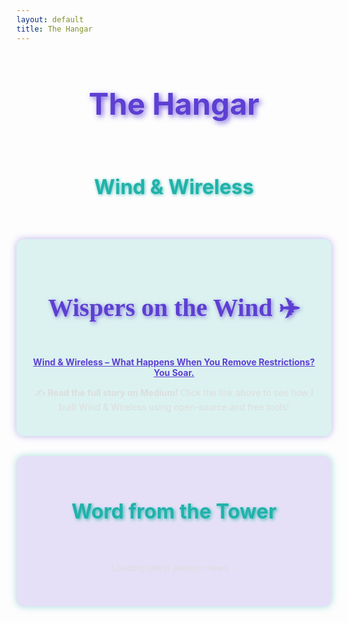 ```yaml
---
layout: default
title: The Hangar
---
```


<h2 style="text-align: center; font-size: 3rem; color: #5D3FD3; text-shadow: 3px 3px 8px rgba(93, 63, 211, 0.8);">
    The Hangar
</h2>

<!-- 🎥 YouTube Widget -->
<div style="display: flex; justify-content: center; align-items: center; flex-direction: column; margin-bottom: 2rem;">
    <h3 style="font-size: 2rem; text-align: center; color: #20B2AA; text-shadow: 1px 1px 5px rgba(32, 178, 170, 0.8);">
        Wind & Wireless
    </h3>
    <script type="text/javascript" src="https://feed.mikle.com/js/fw-loader.js" 
        preloader-text="Loading" 
        data-fw-param="171544/">
    </script>
</div>

<!-- 📝 Wispers on the Wind: Blog Section -->
<div style="background: rgba(32, 178, 170, 0.15); padding: 1.5rem; border-radius: 12px; box-shadow: 0px 0px 12px rgba(93, 63, 211, 0.4); margin-bottom: 2rem;">
    <h3 style="font-family: cursive; font-size: 2.5rem; color: #5D3FD3; text-align: center; text-shadow: 2px 2px 6px rgba(93, 63, 211, 0.6);">
        Wispers on the Wind ✈️
    </h3>
    <p style="text-align: center;">
        <a href="https://medium.com/@ekwedar/wind-wireless-what-happens-when-you-remove-restrictions-you-soar-4f27f8a516f0" 
   style="color: #5D3FD3; font-weight: bold; text-decoration: underline;">
            Wind & Wireless – What Happens When You Remove Restrictions? You Soar.
        </a>
    </p>
    <p style="text-align: center; color: #ddd;">
        ✍️ <strong>Read the full story on Medium!</strong> Click the link above to see how I built Wind & Wireless using open-source and free tools!
    </p>
</div>

<!-- ✈️ Word from the Tower: RSS-powered Aviation News -->
<div style="background: rgba(93, 63, 211, 0.15); padding: 1.5rem; border-radius: 12px; box-shadow: 0px 0px 12px rgba(32, 178, 170, 0.4);">
    <h3 style="font-size: 2rem; text-align: center; color: #20B2AA; text-shadow: 2px 2px 5px rgba(32, 178, 170, 0.8);">
        Word from the Tower
    </h3>
    <div id="rss-feed" style="padding: 1rem; text-align: center;">
        <p style="color: #ddd;">Loading latest aviation news...</p>
    </div>
</div>

<script>
async function fetchRSS() {
    const rssFeedUrl = "https://theaviationist.com/feeds/";

    try {
        // Fetch the RSS feed and parse it
        const response = await fetch(`https://corsproxy.io/?${encodeURIComponent(rssFeedUrl)}`);
        const data = await response.text();
        const parser = new DOMParser();
        const xmlDoc = parser.parseFromString(data, "text/xml");

        // Extract items (articles)
        const items = xmlDoc.querySelectorAll("item");
        let latestArticles = [];

        items.forEach((item, index) => {
            if (index < 10) { // Store the latest 10 articles
                latestArticles.push({
                    title: item.querySelector("title").textContent,
                    link: item.querySelector("link").textContent,
                    date: item.querySelector("pubDate").textContent
                });
            }
        });

        // Store in Local Storage for daily caching
        localStorage.setItem("cachedArticles", JSON.stringify(latestArticles));
        localStorage.setItem("lastUpdate", new Date().toISOString());

        // Display the latest 3
        displayArticles(latestArticles.slice(0, 3));

    } catch (error) {
        console.error("Error fetching RSS:", error);
        document.getElementById("rss-feed").innerHTML = "<p style='color: red;'>Failed to load articles.</p>";
    }
}

function displayArticles(articles) {
    const feedContainer = document.getElementById("rss-feed");
    feedContainer.innerHTML = ""; // Clear placeholder text

    articles.forEach(article => {
        const articleElement = document.createElement("div");
        articleElement.innerHTML = `
            <p style="padding: 10px; background: rgba(32, 178, 170, 0.2); border-radius: 5px; margin-bottom: 10px; text-align: left;">
                <strong><a href="${article.link}" target="_blank" style="color: #5D3FD3; text-decoration: none; font-size: 1.2rem;">
                    ${article.title}
                </a></strong> <br>
                <small style="color: #ddd;">${new Date(article.date).toLocaleDateString()}</small>
            </p>
        `;
        feedContainer.appendChild(articleElement);
    });
}

// Check if cached data is available & fresh
const lastUpdate = localStorage.getItem("lastUpdate");
const cachedArticles = localStorage.getItem("cachedArticles");

if (cachedArticles && lastUpdate) {
    const lastUpdateDate = new Date(lastUpdate);
    const now = new Date();

    // Refresh the feed if it's a new day
    if (now.toDateString() === lastUpdateDate.toDateString()) {
        displayArticles(JSON.parse(cachedArticles).slice(0, 3));
    } else {
        fetchRSS();
    }
} else {
    fetchRSS();
}
</script>
